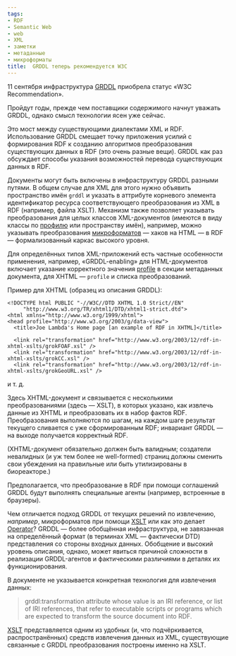 ```yaml
---
tags:
- RDF
- Semantic Web
- web
- XML
- заметки
- метаданные
- микроформаты
title:  GRDDL теперь рекомендуется W3C
---
```


11 сентября инфраструктура [GRDDL][] приобрела статус «W3C
Recommendation».

Пройдут годы, прежде чем поставщики содержимого начнут уважать GRDDL,
однако смысл технологии ясен уже сейчас.

Это мост между существующими диалектами XML и RDF. Использование GRDDL
смещает точку приложения усилий с формирования RDF к созданию алгоритмов
преобразования существующих данных в RDF (это очень разные вещи). GRDDL
как раз обсуждает способы указания возможностей перевода существующих
данных в RDF.

Документы могут быть включены в инфраструктуру GRDDL разными путями. В
общем случае для XML для этого нужно объявить пространство имён `grddl`
и указать в аттрибуте корневого элемента идентификатор ресурса
соответствующего преобразования из XML в RDF (например, файла XSLT).
Механизм также позволяет указывать преобразования для целых классов
XML-документов (имеются в виду классы по [профилю][] или пространству
имён), например, можно указывать преобразования [микроформатов][] —
хаков на HTML — в RDF — формализованный каркас высокого уровня.

Для определённых типов XML-приложений есть частные особенности
применения, например, «GRDDL-enabling» для HTML-документов включает
указание корректного значения [profile][профилю] в секции метаданных
документа, для XHTML — `profile` и списка преобразований.

Пример для XHTML (образец из описания GRDDL):

    <!DOCTYPE html PUBLIC "-//W3C//DTD XHTML 1.0 Strict//EN"
         "http://www.w3.org/TR/xhtml1/DTD/xhtml1-strict.dtd">
    <html xmlns="http://www.w3.org/1999/xhtml">
    <head profile="http://www.w3.org/2003/g/data-view">
      <title>Joe Lambda's Home page [an example of RDF in XHTML]</title>

      <link rel="transformation" href="http://www.w3.org/2003/12/rdf-in-xhtml-xslts/grokFOAF.xsl" />
      <link rel="transformation" href="http://www.w3.org/2003/12/rdf-in-xhtml-xslts/grokCC.xsl" />
      <link rel="transformation" href="http://www.w3.org/2003/12/rdf-in-xhtml-xslts/grokGeoURL.xsl" />

и т. д.

Здесь XHTML-документ и связывается с несколькими преобразованиями (здесь
— XSLT), в которых указано, как извлечь данные из XHTML и преобразовать
их в набор фактов RDF. Преобразования выполняются по шагам, на каждом
шаге результат текущего сливается с уже сформированным RDF; инвариант
GRDDL — на выходе получается корректный RDF.

(XHTML-документ обязательно должен быть валидным; создатели невалидных
(и уж тем более не well-formed) страниц должны сменить свои убеждения на
правильные или быть утилизированы в биореакторе.)

Предполагается, что преобразование в RDF при помощи соглашений GRDDL
будут выполнять специальные агенты (например, встроенные в браузеры).

Чем отличается подход GRDDL от текущих решений по извлечению,
*например*, микроформатов при помощи [XSLT][] или как это делает
[Operator][]? GRDDL — более обобщённая инфраструктура, не завязанная на
определённый формат (в терминах XML — фактически DTD) представления со
стороны входных данных. Обобщение и высокий уровень описания, однако,
может явиться причиной сложности в реализации GRDDL-агентов и
фактическими различиями в деталях их функционирования.

В документе не указывается конкретная технология для извлечения данных:

> grddl:transformation attribute whose value is an IRI reference, or
> list of IRI references, that refer to executable scripts or programs
> which are expected to transform the source document into RDF.

[XSLT][1] представляется одним из удобных (и, что подчёркивается,
распространённых) средств извлечения данных из XML, существующие
связанные с GRDDL преобразования построены именно на XSLT.

  [GRDDL]: http://www.w3.org/TR/grddl
    "Gleaning Resource Data from Dialect Languages"
  [профилю]: http://www.w3.org/TR/1999/REC-html401-19991224/struct/global.html#h-7.4.4.3
  [микроформатов]: http://dzhus.org/posts/2007-06-15-what-are-microformats.html
    "Введение в микроформаты"
  [XSLT]: http://dzhus.org/posts/2007-06-22-simple-microformat-xslt-extraction.html
  [Operator]: https://addons.mozilla.org/ru/firefox/addon/4106
  [1]: http://www.w3.org/TR/xslt
    "XSL Transformations"
